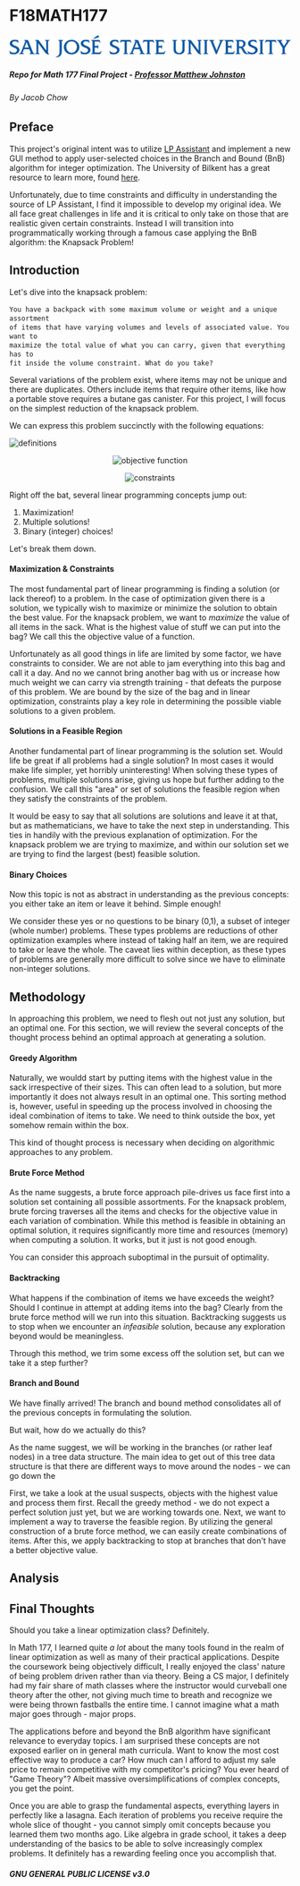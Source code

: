 # F18MATH177

![alt-text][logo]

[logo]: https://github.com/jjexpat00/F18CS123A/raw/master/resources/wordmark1line.png "SJSU Logo"

##### Repo for Math 177 Final Project - <a href="https://johnstonmd.wordpress.com/" target="_blank">Professor Matthew Johnston</a>

###### By Jacob Chow

## Preface

This project's original intent was to utilize <a href="https://www2.bc.edu/gerard-keough/software.html" target="_blank">LP Assistant</a> and implement a new GUI method to apply user-selected choices in the Branch and Bound (BnB) algorithm for integer optimization. The University of Bilkent has a great resource to learn more, found <a href="https://www.ie.bilkent.edu.tr/~mustafap/courses/bb.pdf" target="_blank">here</a>.

Unfortunately, due to time constraints and difficulty in understanding the source of LP Assistant, I find it impossible to develop my original idea. We all face great challenges in life and it is critical to only take on those that are realistic given certain constraints. Instead I will transition into programmatically working through a famous case applying the BnB algorithm: the Knapsack Problem!

## Introduction

Let's dive into the knapsack problem:

```
You have a backpack with some maximum volume or weight and a unique assortment 
of items that have varying volumes and levels of associated value. You want to 
maximize the total value of what you can carry, given that everything has to 
fit inside the volume constraint. What do you take?
```

Several variations of the problem exist, where items may not be unique and there are duplicates. Others include items that require other items, like how a portable stove requires a butane gas canister. For this project, I will focus on the simplest reduction of the knapsack problem.

We can express this problem succinctly with the following equations:

<p>
<img src="https://latex.codecogs.com/gif.latex?\textup{Given&space;}n\textup{&space;number&space;of&space;items,&space;each&space;with&space;weight&space;}{w_i}\textup{&space;and&space;}{v_i}\textup{,&space;and&space;a&space;maximum&space;weight&space;}{W}{:}" title="definitions" />
</p>

<p align="center" >
<img src="https://latex.codecogs.com/gif.latex?\textup{maximize}\sum_{i=1}^{n}{v_ix_i}" title="objective function" />
</p>

<p align="center" >
<img src="https://latex.codecogs.com/gif.latex?\textup{subject&space;to&space;}\sum_{i=1}^{n}{w_ix_i}\leq&space;W\textup{&space;and&space;}{x_i}\in&space;\{0,1\}" title="constraints" />
</p>


Right off the bat, several linear programming concepts jump out:

1. Maximization!
2. Multiple solutions!
3. Binary (integer) choices!

Let's break them down.

#### Maximization & Constraints

The most fundamental part of linear programming is finding a solution (or lack thereof) to a problem. In the case of optimization given there is a solution, we typically wish to maximize or minimize the solution to obtain the best value. For the knapsack problem, we want to _maximize_ the value of all items in the sack. What is the highest value of stuff we can put into the bag? We call this the objective value of a function.

Unfortunately as all good things in life are limited by some factor, we have constraints to consider. We are not able to jam everything into this bag and call it a day. And no we cannot bring another bag with us or increase how much weight we can carry via strength training - that defeats the purpose of this problem. We are bound by the size of the bag and in linear optimization, constraints play a key role in determining the possible viable solutions to a given problem.

#### Solutions in a Feasible Region

Another fundamental part of linear programming is the solution set. Would life be great if all problems had a single solution? In most cases it would make life simpler, yet horribly uninteresting! When solving these types of problems, multiple solutions arise, giving us hope but further adding to the confusion. We call this "area" or set of solutions the feasible region when they satisfy the constraints of the problem.

It would be easy to say that all solutions are solutions and leave it at that, but as mathematicians, we have to take the next step in understanding. This ties in handily with the previous explanation of optimization. For the knapsack problem we are trying to maximize, and within our solution set we are trying to find the largest (best) feasible solution.

#### Binary Choices

Now this topic is not as abstract in understanding as the previous concepts: you either take an item or leave it behind. Simple enough!

We consider these yes or no questions to be binary (0,1), a subset of integer (whole number) problems. These types problems are reductions of other optimization examples where instead of taking half an item, we are required to take or leave the whole. The caveat lies within deception, as these types of problems are generally more difficult to solve since we have to eliminate non-integer solutions.

## Methodology

In approaching this problem, we need to flesh out not just any solution, but an optimal one. For this section, we will review the several concepts of the thought process behind an optimal approach at generating a solution.

#### Greedy Algorithm

Naturally, we wouldd start by putting items with the highest value in the sack irrespective of their sizes. This can often lead to a solution, but more importantly it does not always result in an optimal one. This sorting method is, however, useful in speeding up the process involved in choosing the ideal combination of items to take. We need to think outside the box, yet somehow remain within the box.

This kind of thought process is necessary when deciding on algorithmic approaches to any problem.

#### Brute Force Method

As the name suggests, a brute force approach pile-drives us face first into a solution set containing all possible assortments. For the knapsack problem, brute forcing traverses all the items and checks for the objective value in each variation of combination. While this method is feasible in obtaining an optimal solution, it requires significantly more time and resources (memory) when computing a solution. It works, but it just is not good enough.

You can consider this approach suboptimal in the pursuit of optimality.

#### Backtracking

What happens if the combination of items we have exceeds the weight? Should I continue in attempt at adding items into the bag? Clearly from the brute force method will we run into this situation. Backtracking suggests us to stop when we encounter an _infeasible_ solution, because any exploration beyond would be meaningless. 

Through this method, we trim some excess off the solution set, but can we take it a step further?

#### Branch and Bound

We have finally arrived! The branch and bound method consolidates all of the previous concepts in formulating the solution. 

But wait, how do we actually do this?

As the name suggest, we will be working in the branches (or rather leaf nodes) in a tree data structure. The main idea to get out of this tree data structure is that there are different ways to move around the nodes - we can go down the 

First, we take a look at the usual suspects, objects with the highest value and process them first. Recall the greedy method - we do not expect a perfect solution just yet, but we are working towards one. Next, we want to implement a way to traverse the feasible region. By utilizing the general construction of a brute force method, we can easily create combinations of items. After this, we apply backtracking to stop at branches that don't have a better objective value.




## Analysis



## Final Thoughts

Should you take a linear optimization class? Definitely.

In Math 177, I learned quite _a lot_ about the many tools found in the realm of linear optimization as well as many of their practical applications. Despite the coursework being objectively difficult, I really enjoyed the class' nature of being problem driven rather than via theory. Being a CS major, I definitely had my fair share of math classes where the instructor would curveball one theory after the other, not giving much time to breath and recognize we were being thrown fastballs the entire time. I cannot imagine what a math major goes through - major props.

The applications before and beyond the BnB algorithm have significant relevance to everyday topics. I am surprised these concepts are not exposed earlier on in general math curricula. Want to know the most cost effective way to produce a car? How much can I afford to adjust my sale price to remain competitive with my competitor's pricing? You ever heard of "Game Theory"? Albeit massive oversimplifications of complex concepts, you get the point.

Once you are able to grasp the fundamental aspects, everything layers in perfectly like a lasagna. Each iteration of problems you receive require the whole slice of thought - you cannot simply omit concepts because you learned them two months ago. Like algebra in grade school, it takes a deep understanding of the basics to be able to solve increasingly complex problems. It definitely has a rewarding feeling once you accomplish that.

##### GNU GENERAL PUBLIC LICENSE v3.0